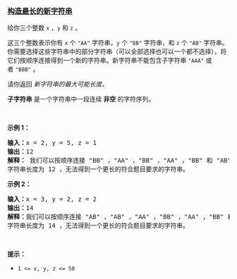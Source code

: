### [构造最长的新字符串](https://leetcode-cn.com/problems/construct-the-longest-new-string)

<p>给你三个整数&nbsp;<code>x</code>&nbsp;，<code>y</code>&nbsp;和&nbsp;<code>z</code>&nbsp;。</p>

<p>这三个整数表示你有&nbsp;<code>x</code>&nbsp;个&nbsp;<code>"AA"</code>&nbsp;字符串，<code>y</code>&nbsp;个&nbsp;<code>"BB"</code>&nbsp;字符串，和&nbsp;<code>z</code>&nbsp;个&nbsp;<code>"AB"</code>&nbsp;字符串。你需要选择这些字符串中的部分字符串（可以全部选择也可以一个都不选择），将它们按顺序连接得到一个新的字符串。新字符串不能包含子字符串&nbsp;<code>"AAA"</code>&nbsp;或者&nbsp;<code>"BBB"</code>&nbsp;。</p>

<p>请你返回 <em>新字符串的最大可能长度。</em></p>

<p><strong>子字符串</strong>&nbsp;是一个字符串中一段连续 <strong>非空</strong>&nbsp;的字符序列。</p>

<p>&nbsp;</p>

<p><strong class="example">示例 1：</strong></p>

<pre>
<b>输入：</b>x = 2, y = 5, z = 1
<b>输出：</b>12
<strong>解释： </strong>我们可以按顺序连接 "BB" ，"AA" ，"BB" ，"AA" ，"BB" 和 "AB" ，得到新字符串 "BBAABBAABBAB" 。
字符串长度为 12 ，无法得到一个更长的符合题目要求的字符串。
</pre>

<p><strong class="example">示例 2：</strong></p>

<pre>
<b>输入：</b>x = 3, y = 2, z = 2
<b>输出：</b>14
<b>解释：</b>我们可以按顺序连接 "AB" ，"AB" ，"AA" ，"BB" ，"AA" ，"BB" 和 "AA" ，得到新字符串 "ABABAABBAABBAA" 。
字符串长度为 14 ，无法得到一个更长的符合题目要求的字符串。
</pre>

<p>&nbsp;</p>

<p><strong>提示：</strong></p>

<ul>
	<li><code>1 &lt;= x, y, z &lt;= 50</code></li>
</ul>
